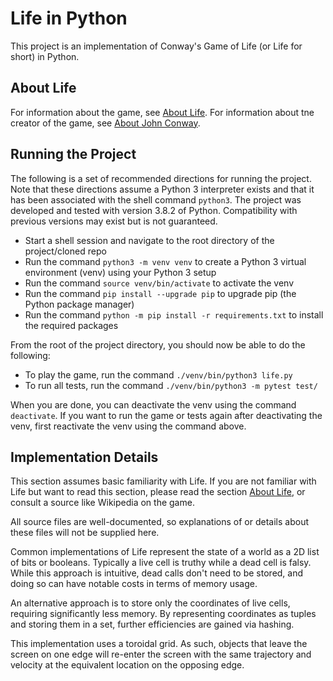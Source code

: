 # Life in Python
This project is an implementation of Conway's Game of Life (or Life for short) in Python.

## About Life
For information about the game, see [About Life](https://github.com/bshapka/life-in-x/blob/main/ABOUT_LIFE.md).
For information about tne creator of the game, see [About John Conway](https://github.com/bshapka/life-in-x/blob/main/ABOUT_CONWAY.md).

## Running the Project
The following is a set of recommended directions for running the project. Note that these directions
assume a Python 3 interpreter exists and that it has been associated with the shell command `python3`.
The project was developed and tested with version 3.8.2 of Python. Compatibility with previous versions may 
exist but is not guaranteed.
* Start a shell session and navigate to the root directory of the project/cloned repo
* Run the command `python3 -m venv venv` to create a Python 3 virtual environment (venv) using your
Python 3 setup
* Run the command `source venv/bin/activate` to activate the venv
* Run the command `pip install --upgrade pip` to upgrade pip (the Python package manager)
* Run the command `python -m pip install -r requirements.txt` to install the required 
packages

From the root of the project directory, you should now be able to do the following:
* To play the game, run the command `./venv/bin/python3 life.py`
* To run all tests, run the command `./venv/bin/python3 -m pytest test/`

When you are done, you can deactivate the venv using the command `deactivate`. If you want to run 
the game or tests again after deactivating the venv, first reactivate the venv using the command 
above.

## Implementation Details
This section assumes basic familiarity with Life. If you are not familiar with Life but want to 
read this section, please read the section [About Life](https://github.com/bshapka/life-in-x/blob/main/ABOUT_LIFE.md), 
or consult a source like Wikipedia on the game.

All source files are well-documented, so explanations of or details about these files will not be supplied here.

Common implementations of Life represent the state of a world as a 2D list of bits or booleans. Typically 
a live cell is truthy while a dead cell is falsy. While this approach is intuitive, dead calls don't need
to be stored, and doing so can have notable costs in terms of memory usage.

An alternative approach is to store only the coordinates of live cells, requiring significantly less
memory. By representing coordinates as tuples and storing them in a set, further efficiencies are 
gained via hashing.

This implementation uses a toroidal grid. As such, objects that leave the screen on one edge will 
re-enter the screen with the same trajectory and velocity at the equivalent location on the opposing
edge.
